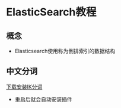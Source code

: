 # ElasticSearch教程

## 概念
* Elasticsearch使用称为倒排索引的数据结构

## 中文分词

[下载安装IK分词](https://github.com/medcl/elasticsearch-analysis-ik/)

* 重启后就会自动安装插件





